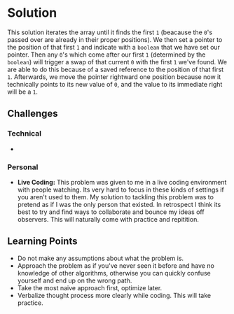 # Solution
  This solution iterates the array until it finds the first `1` (beacause the `0`'s passed over are already in their proper positions). We then set a pointer to the position of that first `1` and indicate with a `boolean` that we have set our pointer. Then any `0`'s which come after our first `1` (determined by the `boolean`) will trigger a swap of that current `0`  with the first `1` we've found. We are able to do this because of a saved reference to the position of that first `1`. Afterwards, we move the pointer rightward one position because now it technically points to its new value of `0`, and the value to its immediate right will be a `1`.

## Challenges

### Technical
  * 

### Personal
  * **Live Coding:** This problem was given to me in a live coding environment with people watching. Its very  hard to focus in these kinds of settings if you aren't used to them. My solution to tackling this problem was to pretend as if I was the only person that existed. In retrospect I think its best to try and find ways to collaborate and bounce my ideas off observers. This will naturally come with practice and repitition.

## Learning Points
  * Do not make any assumptions about what the problem is.
  * Approach the problem as if you've never seen it before and have no knowledge of other algorithms, otherwise you can quickly confuse yourself and end up on the wrong path.
  * Take the most naive approach first, optimize later.
  * Verbalize thought process more clearly while coding. This will take practice.